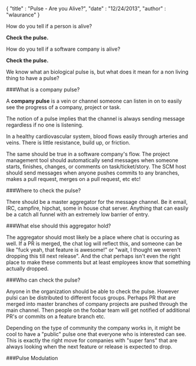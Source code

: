 {
  "title" : "Pulse - Are you Alive?", 
  "date" : "12/24/2013",
  "author" : "wlaurance"
}

How do you tell if a person is alive?

**Check the pulse.**

How do you tell if a software company is alive?

**Check the pulse.**

We know what an biological pulse is, but what does it mean for a non living thing to have a pulse?

###What is a company pulse?

A **company pulse** is a vein or channel someone can listen in on to easily see the progress of a company,
project or task.

The notion of a pulse implies that the channel is always sending message regardless if no one is listening.

In a healthy cardiovascular system, blood flows easily through arteries and veins. There is little resistance,
build up, or friction.

The same should be true in a software company's flow. The project management tool should automatically send
messages when someone starts, finishes, changes, or comments on task/ticket/story. The SCM host should send 
messages when anyone pushes commits to any branches, makes a pull request, merges on a pull request, etc etc!

###Where to check the pulse?

There should be a master aggregator for the message channel. Be it email, IRC, campfire, hipchat, some in
house chat server. Anything that can easily be a catch all funnel with an extremely low barrier of entry.

###What else should this aggregator hold?

The aggregator should most likely be a place where chat is occuring as well. If a PR is merged, the chat log will
reflect this, and someone can be like "fuck yeah, that feature is awesome!" or "wait, I thought we weren't dropping
this till next release". And the chat perhaps isn't even the right place to make these comments but at least employees
know that something actually dropped.

###Who can check the pulse?

Anyone in the organization should be able to check the pulse. However pulsi can be distributed to different focus
groups. Perhaps PR that are merged into master branches of company projects are pushed through the main channel.
Then people on the foobar team will get notified of additional PR's or commits on a feature branch etc.

Depending on the type of community the company works in, it might be cool to have a "public" pulse one that
everyone who is interested can see. This is exactly the right move for companies with "super fans" that are always
looking when the next feature or release is expected to drop.

###Pulse Modulation
